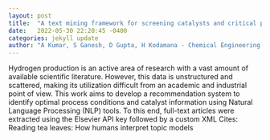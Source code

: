 ```yaml
---
layout: post
title:  "A text mining framework for screening catalysts and critical process parameters from scientific literature-a study on Hydrogen production from alcohol"
date:   2022-05-30 22:20:45 -0400
categories: jekyll update
author: "A Kumar, S Ganesh, D Gupta, H Kodamana - Chemical Engineering Research and , 2022"
---
```

Hydrogen production is an active area of research with a vast amount of available scientific literature. However, this data is unstructured and scattered, making its utilization difficult from an academic and industrial point of view. This work aims to develop a recommendation system to identify optimal process conditions and catalyst information using Natural Language Processing (NLP) tools. To this end, full-text articles were extracted using the Elsevier API key followed by a custom XML  Cites: Reading tea leaves: How humans interpret topic models